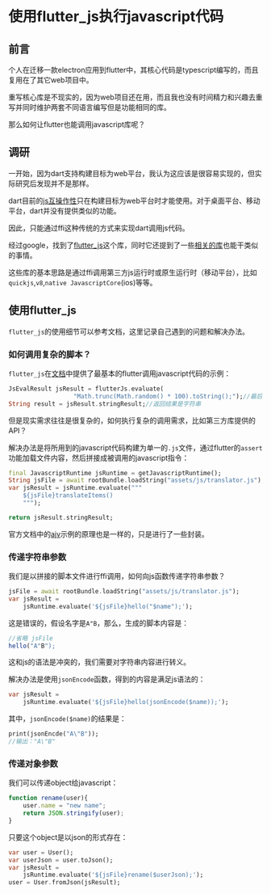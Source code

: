 # 使用flutter_js执行javascript代码
## 前言

个人在迁移一款electron应用到flutter中，其核心代码是typescript编写的，而且复用在了其它web项目中。

重写核心库是不现实的，因为web项目还在用，而且我也没有时间精力和兴趣去重写并同时维护两套不同语言编写但是功能相同的库。

那么如何让flutter也能调用javascript库呢？

## 调研

一开始，因为dart支持构建目标为web平台，我认为这应该是很容易实现的，但实际研究后发现并不是那样。

dart目前的[js互操作性](https://dart.dev/web/js-interop)只在构建目标为web平台时才能使用。对于桌面平台、移动平台，dart并没有提供类似的功能。

因此，只能通过ffi这种传统的方式来实现dart调用js代码。

经过google，找到了[flutter_js](https://pub.dev/packages/flutter_js)这个库，同时它还提到了一些[相关的库](https://github.com/abner/flutter_js#alternatives-and-also-why-we-think-our-library-is-better)也能干类似的事情。

这些库的基本思路是通过ffi调用第三方js运行时或原生运行时（移动平台），比如`quickjs`,`v8`,`native JavascriptCore`(ios)等等。

## 使用flutter_js

`flutter_js`的使用细节可以参考文档，这里记录自己遇到的问题和解决办法。

### 如何调用复杂的脚本？

`flutter_js`在[文档](https://pub.dev/packages/flutter_js)中提供了最基本的flutter调用javascript代码的示例：

```dart
JsEvalResult jsResult = flutterJs.evaluate(
                  "Math.trunc(Math.random() * 100).toString();");//最后一行产生返回结果
String result = jsResult.stringResult;//返回结果是字符串
```

但是现实需求往往是很复杂的，如何执行复杂的调用需求，比如第三方库提供的API？

解决办法是将所用到的javascript代码构建为单一的`.js`文件，通过flutter的`assert`功能加载文件内容，然后拼接成被调用的javascript指令：

```dart
final JavascriptRuntime jsRuntime = getJavascriptRuntime();
String jsFile = await rootBundle.loadString("assets/js/translator.js");
var jsResult = jsRuntime.evaluate("""
    ${jsFile}translateItems()
    """);

return jsResult.stringResult;
```

官方文档中的[ajv](https://pub.dev/packages/flutter_js#ajv)示例的原理也是一样的，只是进行了一些封装。

### 传递字符串参数

我们是以拼接的脚本文件进行ffi调用，如何向js函数传递字符串参数？

```dart
jsFile = await rootBundle.loadString("assets/js/translator.js");
var jsResult = 
    jsRuntime.evaluate('${jsFile}hello("$name");');
```

这是错误的，假设名字是`A"B`，那么，生成的脚本内容是：

```js
//省略 jsFile
hello("A"B");
```

这和js的语法是冲突的，我们需要对字符串内容进行转义。

解决办法是使用`jsonEncode`函数，得到的内容是满足js语法的：

```dart
var jsResult = 
    jsRuntime.evaluate('${jsFile}hello(jsonEncode($name));');
```

其中，`jsonEncode($name)`的结果是：

```dart
print(jsonEncde("A\"B"));
//输出："A\"B"
```

### 传递对象参数

我们可以传递object给javascript：

```javascript
function rename(user){
	user.name = "new name";
	return JSON.stringify(user);
}
```

只要这个object是以json的形式存在：

```dart
var user = User();
var userJson = user.toJson();
var jsResult = 
    jsRuntime.evaluate('${jsFile}rename($userJson);');
user = User.fromJson(jsResult);
```
